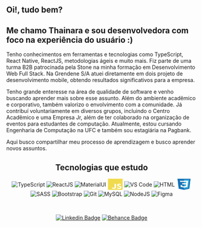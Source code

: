 ## Oi!, tudo bem?
## Me chamo Thainara e sou desenvolvedora com foco na experiência do usuário :)

Tenho conhecimentos em ferramentas e tecnologias como TypeScript, React Native, ReactJS, metodologias ágeis e muito mais. Fiz parte de uma turma B2B patrocinada pela Stone na minha formação em Desenvolvimento Web Full Stack. Na Grendene S/A atuei diretamente em dois projeto de desenvolvimento mobile, obtendo resultados significativos para a empresa. 

Tenho grande enteresse na área de qualidade de software e venho buscando aprender mais sobre esse assunto. Além do ambiente acadêmico e corporativo, também valorizo o envolvimento com a comunidade. Já contribuí voluntariamente em diversos grupos, incluindo o Centro Acadêmico e uma Empresa Jr, além de ter colaborado na organização de eventos para estudantes de computação. Atualmente, estou cursando Engenharia de Computação na UFC e também sou estagiária na Pagbank.

Aqui busco compartilhar meu processo de aprendizagem e busco aprender novos assuntos.

<div align="center">  
  <h2>Tecnologias que estudo</h2>
  <div>
    <img align="center" alt="TypeScript" height="30" width="40" src="https://cdn.jsdelivr.net/gh/devicons/devicon/icons/typescript/typescript-original.svg" />
    <img align="center" alt="ReactJS" height="30" width="40" src="https://cdn.jsdelivr.net/gh/devicons/devicon/icons/react/react-original.svg">
    <img align="center" alt="MaterialUI" height="30" width="40" src="https://cdn.jsdelivr.net/gh/devicons/devicon/icons/materialui/materialui-original.svg" />
    <img align="center" alt="JavaScript" height="30" width="40" src="https://raw.githubusercontent.com/devicons/devicon/master/icons/javascript/javascript-plain.svg"/>
    <img align="center" alt="VS Code" height="30" width="40" src="https://cdn.jsdelivr.net/gh/devicons/devicon/icons/vscode/vscode-original.svg"/>
    <img align="center" alt="HTML" height="30" width="40" src="https://cdn.jsdelivr.net/gh/devicons/devicon/icons/html5/html5-original.svg"/>
    <img align="center" alt="CSS" height="30" width="40" src="https://raw.githubusercontent.com/devicons/devicon/master/icons/css3/css3-original.svg"/>
    <img align="center" alt="SASS" height="30" width="40" src="https://cdn.jsdelivr.net/gh/devicons/devicon/icons/sass/sass-original.svg"/>          
    <img align="center" alt="Bootstrap" height="30" width="40" src="https://cdn.jsdelivr.net/gh/devicons/devicon/icons/bootstrap/bootstrap-original.svg"/>    
    <img align="center" alt="Git" height="30" width="40" src="https://cdn.jsdelivr.net/gh/devicons/devicon/icons/git/git-original.svg"/>
    <img align="center" alt="MySQL" height="30" width="40" src="https://cdn.jsdelivr.net/gh/devicons/devicon/icons/mysql/mysql-original.svg"/>
    <img align="center" alt="NodeJS" height="30" width="40" src="https://cdn.jsdelivr.net/gh/devicons/devicon/icons/nodejs/nodejs-original.svg"/>
    <img align="center" alt="Figma" height="30" width="40" src="https://cdn.jsdelivr.net/gh/devicons/devicon/icons/figma/figma-original.svg">
  </div><br>
  
  ##
  
   [![Linkedin Badge](https://img.shields.io/badge/-LinkedIn-%230077B5?style=for-the-badge&logo=linkedin&logoColor=white&link=https://www.linkedin.com/in/thainarapenha/)](https://www.linkedin.com/in/thainarapenha)
    [![Behance Badge](https://img.shields.io/badge/Behance-0054F7?style=for-the-badge&logo=behance&logoColor=white&link=https://www.behance.net/thainarapenha/)](https://www.behance.net/thainarapenha)
</div>


